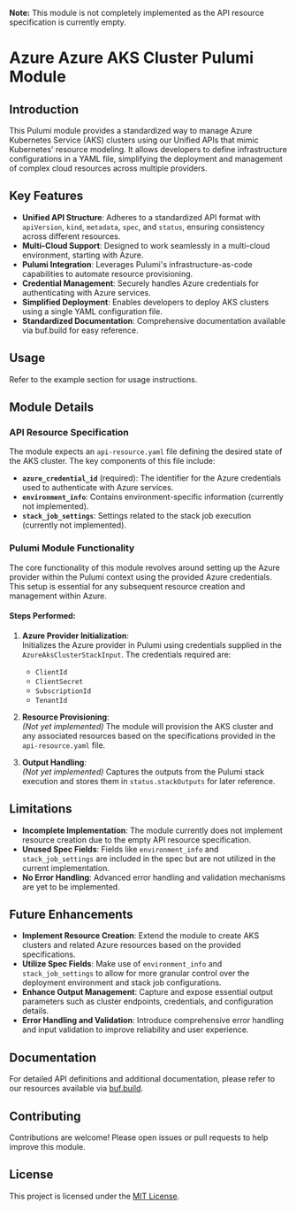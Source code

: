 **Note:** This module is not completely implemented as the API resource specification is currently empty.

# Azure Azure AKS Cluster Pulumi Module

## Introduction

This Pulumi module provides a standardized way to manage Azure Kubernetes Service (AKS) clusters using our Unified APIs that mimic Kubernetes' resource modeling. It allows developers to define infrastructure configurations in a YAML file, simplifying the deployment and management of complex cloud resources across multiple providers.

## Key Features

- **Unified API Structure**: Adheres to a standardized API format with `apiVersion`, `kind`, `metadata`, `spec`, and `status`, ensuring consistency across different resources.
- **Multi-Cloud Support**: Designed to work seamlessly in a multi-cloud environment, starting with Azure.
- **Pulumi Integration**: Leverages Pulumi's infrastructure-as-code capabilities to automate resource provisioning.
- **Credential Management**: Securely handles Azure credentials for authenticating with Azure services.
- **Simplified Deployment**: Enables developers to deploy AKS clusters using a single YAML configuration file.
- **Standardized Documentation**: Comprehensive documentation available via buf.build for easy reference.

## Usage

Refer to the example section for usage instructions.

## Module Details

### API Resource Specification

The module expects an `api-resource.yaml` file defining the desired state of the AKS cluster. The key components of this file include:

- **`azure_credential_id`** (required): The identifier for the Azure credentials used to authenticate with Azure services.
- **`environment_info`**: Contains environment-specific information (currently not implemented).
- **`stack_job_settings`**: Settings related to the stack job execution (currently not implemented).

### Pulumi Module Functionality

The core functionality of this module revolves around setting up the Azure provider within the Pulumi context using the provided Azure credentials. This setup is essential for any subsequent resource creation and management within Azure.

#### Steps Performed:

1. **Azure Provider Initialization**:  
   Initializes the Azure provider in Pulumi using credentials supplied in the `AzureAksClusterStackInput`. The credentials required are:

   - `ClientId`
   - `ClientSecret`
   - `SubscriptionId`
   - `TenantId`

2. **Resource Provisioning**:  
   *(Not yet implemented)* The module will provision the AKS cluster and any associated resources based on the specifications provided in the `api-resource.yaml` file.

3. **Output Handling**:  
   *(Not yet implemented)* Captures the outputs from the Pulumi stack execution and stores them in `status.stackOutputs` for later reference.

## Limitations

- **Incomplete Implementation**: The module currently does not implement resource creation due to the empty API resource specification.
- **Unused Spec Fields**: Fields like `environment_info` and `stack_job_settings` are included in the spec but are not utilized in the current implementation.
- **No Error Handling**: Advanced error handling and validation mechanisms are yet to be implemented.

## Future Enhancements

- **Implement Resource Creation**: Extend the module to create AKS clusters and related Azure resources based on the provided specifications.
- **Utilize Spec Fields**: Make use of `environment_info` and `stack_job_settings` to allow for more granular control over the deployment environment and stack job configurations.
- **Enhance Output Management**: Capture and expose essential output parameters such as cluster endpoints, credentials, and configuration details.
- **Error Handling and Validation**: Introduce comprehensive error handling and input validation to improve reliability and user experience.

## Documentation

For detailed API definitions and additional documentation, please refer to our resources available via [buf.build](https://buf.build).

## Contributing

Contributions are welcome! Please open issues or pull requests to help improve this module.

## License

This project is licensed under the [MIT License](LICENSE).
